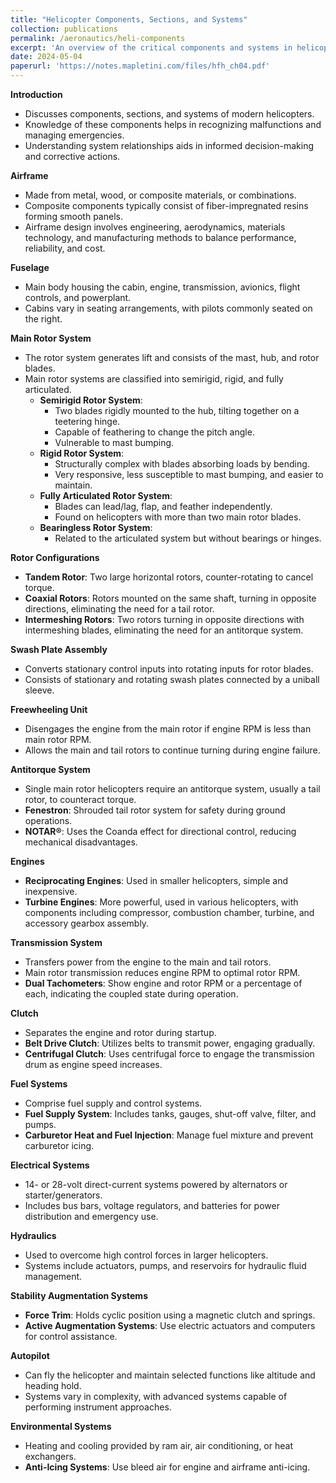 ```yaml
---
title: "Helicopter Components, Sections, and Systems"
collection: publications
permalink: /aeronautics/heli-components
excerpt: 'An overview of the critical components and systems in helicopters, outlining their functions and interrelationships to aid in operational understanding and problem-solving.'
date: 2024-05-04
paperurl: 'https://notes.mapletini.com/files/hfh_ch04.pdf'
---
```


**Introduction**
- Discusses components, sections, and systems of modern helicopters.
- Knowledge of these components helps in recognizing malfunctions and managing emergencies.
- Understanding system relationships aids in informed decision-making and corrective actions.

**Airframe**
- Made from metal, wood, or composite materials, or combinations.
- Composite components typically consist of fiber-impregnated resins forming smooth panels.
- Airframe design involves engineering, aerodynamics, materials technology, and manufacturing methods to balance performance, reliability, and cost.

**Fuselage**
- Main body housing the cabin, engine, transmission, avionics, flight controls, and powerplant.
- Cabins vary in seating arrangements, with pilots commonly seated on the right.

**Main Rotor System**
- The rotor system generates lift and consists of the mast, hub, and rotor blades.
- Main rotor systems are classified into semirigid, rigid, and fully articulated.
  - **Semirigid Rotor System**: 
    - Two blades rigidly mounted to the hub, tilting together on a teetering hinge.
    - Capable of feathering to change the pitch angle.
    - Vulnerable to mast bumping.
  - **Rigid Rotor System**:
    - Structurally complex with blades absorbing loads by bending.
    - Very responsive, less susceptible to mast bumping, and easier to maintain.
  - **Fully Articulated Rotor System**:
    - Blades can lead/lag, flap, and feather independently.
    - Found on helicopters with more than two main rotor blades.
  - **Bearingless Rotor System**:
    - Related to the articulated system but without bearings or hinges.

**Rotor Configurations**
- **Tandem Rotor**: Two large horizontal rotors, counter-rotating to cancel torque.
- **Coaxial Rotors**: Rotors mounted on the same shaft, turning in opposite directions, eliminating the need for a tail rotor.
- **Intermeshing Rotors**: Two rotors turning in opposite directions with intermeshing blades, eliminating the need for an antitorque system.

**Swash Plate Assembly**
- Converts stationary control inputs into rotating inputs for rotor blades.
- Consists of stationary and rotating swash plates connected by a uniball sleeve.

**Freewheeling Unit**
- Disengages the engine from the main rotor if engine RPM is less than main rotor RPM.
- Allows the main and tail rotors to continue turning during engine failure.

**Antitorque System**
- Single main rotor helicopters require an antitorque system, usually a tail rotor, to counteract torque.
- **Fenestron**: Shrouded tail rotor system for safety during ground operations.
- **NOTAR®**: Uses the Coanda effect for directional control, reducing mechanical disadvantages.

**Engines**
- **Reciprocating Engines**: Used in smaller helicopters, simple and inexpensive.
- **Turbine Engines**: More powerful, used in various helicopters, with components including compressor, combustion chamber, turbine, and accessory gearbox assembly.

**Transmission System**
- Transfers power from the engine to the main and tail rotors.
- Main rotor transmission reduces engine RPM to optimal rotor RPM.
- **Dual Tachometers**: Show engine and rotor RPM or a percentage of each, indicating the coupled state during operation.

**Clutch**
- Separates the engine and rotor during startup.
- **Belt Drive Clutch**: Utilizes belts to transmit power, engaging gradually.
- **Centrifugal Clutch**: Uses centrifugal force to engage the transmission drum as engine speed increases.

**Fuel Systems**
- Comprise fuel supply and control systems.
- **Fuel Supply System**: Includes tanks, gauges, shut-off valve, filter, and pumps.
- **Carburetor Heat and Fuel Injection**: Manage fuel mixture and prevent carburetor icing.

**Electrical Systems**
- 14- or 28-volt direct-current systems powered by alternators or starter/generators.
- Includes bus bars, voltage regulators, and batteries for power distribution and emergency use.

**Hydraulics**
- Used to overcome high control forces in larger helicopters.
- Systems include actuators, pumps, and reservoirs for hydraulic fluid management.

**Stability Augmentation Systems**
- **Force Trim**: Holds cyclic position using a magnetic clutch and springs.
- **Active Augmentation Systems**: Use electric actuators and computers for control assistance.

**Autopilot**
- Can fly the helicopter and maintain selected functions like altitude and heading hold.
- Systems vary in complexity, with advanced systems capable of performing instrument approaches.

**Environmental Systems**
- Heating and cooling provided by ram air, air conditioning, or heat exchangers.
- **Anti-Icing Systems**: Use bleed air for engine and airframe anti-icing.